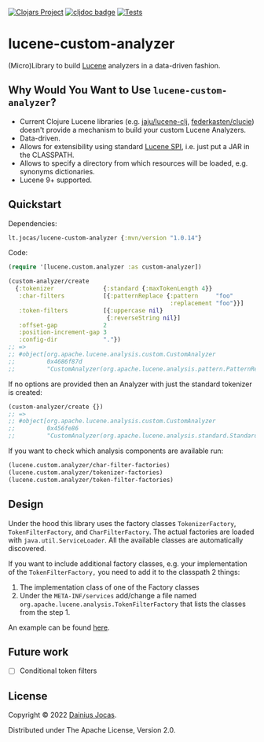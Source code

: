 [![Clojars Project](https://img.shields.io/clojars/v/lt.jocas/lucene-custom-analyzer.svg)](https://clojars.org/lt.jocas/lucene-custom-analyzer)
[![cljdoc badge](https://cljdoc.org/badge/lt.jocas/lucene-custom-analyzer)](https://cljdoc.org/d/lt.jocas/lucene-custom-analyzer/CURRENT)
[![Tests](https://github.com/dainiusjocas/lucene-custom-analyzer/actions/workflows/test.yml/badge.svg)](https://github.com/dainiusjocas/lucene-custom-analyzer/actions/workflows/test.yml)

# lucene-custom-analyzer

(Micro)Library to build [Lucene](https://lucene.apache.org) analyzers in a data-driven fashion.

## Why Would You Want to Use `lucene-custom-analyzer`?

- Current Clojure Lucene libraries (e.g. [jaju/lucene-clj](https://github.com/jaju/lucene-clj), [federkasten/clucie](https://github.com/federkasten/clucie)) doesn't provide a mechanism to build your custom Lucene Analyzers.
- Data-driven.
- Allows for extensibility using standard [Lucene SPI](https://lucene.apache.org/core/9_1_0/core/org/apache/lucene/analysis/AnalysisSPILoader.html), i.e. just put a JAR in the CLASSPATH.
- Allows to specify a directory from which resources will be loaded, e.g. synonyms dictionaries.
- Lucene 9+ supported.

## Quickstart

Dependencies:

```clojure
lt.jocas/lucene-custom-analyzer {:mvn/version "1.0.14"}
```

Code:

```clojure
(require '[lucene.custom.analyzer :as custom-analyzer])

(custom-analyzer/create
  {:tokenizer              {:standard {:maxTokenLength 4}}
   :char-filters           [{:patternReplace {:pattern     "foo"
                                              :replacement "foo"}}]
   :token-filters          [{:uppercase nil}
                            {:reverseString nil}]
   :offset-gap             2
   :position-increment-gap 3
   :config-dir             "."})
;; =>
;; #object[org.apache.lucene.analysis.custom.CustomAnalyzer
;;         0x4686f87d
;;         "CustomAnalyzer(org.apache.lucene.analysis.pattern.PatternReplaceCharFilterFactory@2f1300,org.apache.lucene.analysis.standard.StandardTokenizerFactory@7e71a244,org.apache.lucene.analysis.core.UpperCaseFilterFactory@54e9f0d6,org.apache.lucene.analysis.reverse.ReverseStringFilterFactory@3e494ba7)"]
```

If no options are provided then an Analyzer with just the standard tokenizer is created:

```clojure
(custom-analyzer/create {})
;; =>
;; #object[org.apache.lucene.analysis.custom.CustomAnalyzer
;;         0x456fe86
;;         "CustomAnalyzer(org.apache.lucene.analysis.standard.StandardTokenizerFactory@5703f5b3)"]
```

If you want to check which analysis components are available run:

```clojure
(lucene.custom.analyzer/char-filter-factories)
(lucene.custom.analyzer/tokenizer-factories)
(lucene.custom.analyzer/token-filter-factories)
```

## Design

Under the hood this library uses the factory classes `TokenizerFactory`, `TokenFilterFactory`, and `CharFilterFactory`.
The actual factories are loaded with `java.util.ServiceLoader`.
All the available classes are automatically discovered.

If you want to include additional factory classes, e.g. your implementation of the `TokenFilterFactory,` you need to add it to the classpath 2 things:
 1. The implementation class of one of the Factory classes
 2. Under the `META-INF/services` add/change a file named `org.apache.lucene.analysis.TokenFilterFactory` that lists the classes from the step 1.

An example can be found [here](https://github.com/dainiusjocas/lucene-grep/tree/main/modules/raudikko).

## Future work

- [ ] Conditional token filters

## License

Copyright &copy; 2022 [Dainius Jocas](https://www.jocas.lt).

Distributed under The Apache License, Version 2.0.
